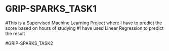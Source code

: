 # GRIP-SPARKS_TASK1
#This is a Supervised Machine Learning Project where I have to predict the score based on hours of studying
#I have used Linear Regression to predict the result

#GRIP-SPARKS_TASK2
